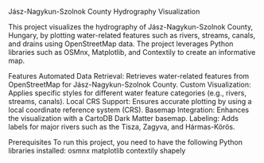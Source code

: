Jász-Nagykun-Szolnok County Hydrography Visualization

This project visualizes the hydrography of Jász-Nagykun-Szolnok County, Hungary, by plotting water-related features such as rivers, streams, canals, and drains using OpenStreetMap data. The project leverages Python libraries such as OSMnx, Matplotlib, and Contextily to create an informative map.

Features
Automated Data Retrieval: Retrieves water-related features from OpenStreetMap for Jász-Nagykun-Szolnok County.
Custom Visualization: Applies specific styles for different water feature categories (e.g., rivers, streams, canals).
Local CRS Support: Ensures accurate plotting by using a local coordinate reference system (CRS).
Basemap Integration: Enhances the visualization with a CartoDB Dark Matter basemap.
Labeling: Adds labels for major rivers such as the Tisza, Zagyva, and Hármas-Körös.

Prerequisites
To run this project, you need to have the following Python libraries installed:
osmnx
matplotlib
contextily
shapely
